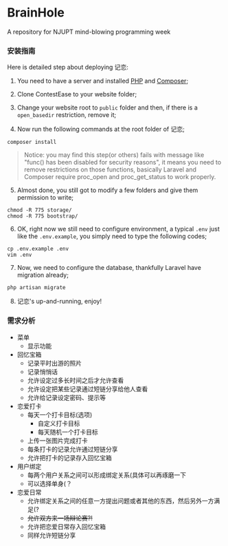 # BrainHole
A repository for NJUPT mind-blowing programming week

### 安装指南

Here is detailed step about deploying 记恋:

1. You need to have a server and installed [PHP](http://php.net/downloads.php) and [Composer](https://getcomposer.org);

2. Clone ContestEase to your website folder;

3. Change your website root to `public` folder and then, if there is a `open_basedir` restriction, remove it;

4. Now run the following commands at the root folder of 记恋;

```
composer install
```

> Notice: you may find this step(or others) fails with message like "func() has been disabled for security reasons", it means you need to remove restrictions on those functions, basically Laravel and Composer require proc_open and proc_get_status to work properly.

5. Almost done, you still got to modify a few folders and give them permission to write;

```
chmod -R 775 storage/
chmod -R 775 bootstrap/
```

6. OK, right now we still need to configure environment, a typical `.env` just like the `.env.example`, you simply need to type the following codes;

```
cp .env.example .env
vim .env
```

7. Now, we need to configure the database, thankfully Laravel have migration already;

```
php artisan migrate
```

8. 记恋's up-and-running, enjoy!

### 需求分析

- 菜单
    - 显示功能
- 回忆宝箱
    - 记录平时出游的照片
    - 记录悄悄话
    - 允许设定过多长时间之后才允许查看
    - 允许设定把某些记录通过短链分享给他人查看
    - 允许给记录设定密码、提示等
- 恋爱打卡
    - 每天一个打卡目标(选项)
        - 自定义打卡目标
        - 每天随机一个打卡目标
    - 上传一张图片完成打卡
    - 每条打卡的记录允许通过短链分享
    - 允许把打卡的记录存入回忆宝箱
- 用户绑定
    - 每两个用户关系之间可以形成绑定关系(具体可以再琢磨一下
    - 可以选择单身(？
- 恋爱日常
    - 允许绑定关系之间的任意一方提出问题或者其他的东西，然后另外一方满足(?
    - ~~允许双方来一场辩论赛?!~~
    - 允许把恋爱日常存入回忆宝箱
    - 同样允许短链分享
